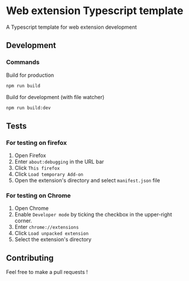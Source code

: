 # Web extension Typescript template

A Typescript template for web extension development

## Development

### Commands

Build for production

```bash
npm run build
```

Build for development (with file watcher)

```bash
npm run build:dev
```

## Tests

### For testing on firefox

1. Open Firefox
2. Enter `about:debugging` in the URL bar
3. Click `This firefox`
4. Click `Load temporary Add-on`
5. Open the extension's directory and select `manifest.json` file

### For testing on Chrome

1. Open Chrome
2. Enable `Developer mode` by ticking the checkbox in the upper-right corner.
3. Enter `chrome://extensions`
4. Click `Load unpacked extension`
5. Select the extension's directory

## Contributing

Feel free to make a pull requests !
